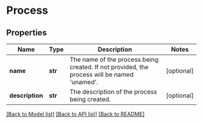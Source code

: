 # Process

## Properties
Name | Type | Description | Notes
------------ | ------------- | ------------- | -------------
**name** | **str** | The name of the process being created. If not provided, the process will be named &#x27;unamed&#x27;. | [optional] 
**description** | **str** | The description of the process being created. | [optional] 

[[Back to Model list]](../README.md#documentation-for-models) [[Back to API list]](../README.md#documentation-for-api-endpoints) [[Back to README]](../README.md)

